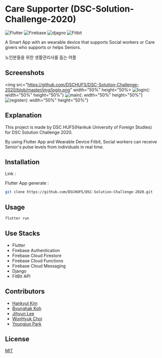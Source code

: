 # Care Supporter (DSC-Solution-Challenge-2020)
![Flutter](https://img.shields.io/badge/Dart-Flutter-blue?logo=Flutter)
![Firebase](https://img.shields.io/badge/with-Firebase-FFCC00?logo=Firebase)
![djagno](https://img.shields.io/badge/Python-Django-003300?logo=Django)
![Fitbit](https://img.shields.io/badge/API-Fitbit-66CCCC?logo=Fitbit)


A Smart App with an wearable device that supports Social workers or Care givers who supports or helps Seniors. 

노인분들을 위한 생활관리사를 돕는 어플

## Screenshots
<img src="https://github.com/DSCHUFS/DSC-Solution-Challenge-2020/blob/master/img/login.png" width="50%" height="50%>
![login](./img/login.png){: width="50%" height="50%"}
![main](./img/main.png){: width="50%" height="50%"}
![register](./img/register.png){: width="50%" height="50%"}

## Explanation
This project is made by DSC HUFS(Hankuk University of Foreign Studies) for DSC Solution Challenge 2020.

By using Flutter App and Wearable Device Fitbit, Social workers can receive Senior's pulse levels from individuals in real time.


## Installation

Link : 

Flutter App generate :

```bash
git clone https://github.com/DSCHUFS/DSC-Solution-Challenge-2020.git
```

## Usage

```bash
flutter run
```

## Use Stacks
- Flutter
- Firebase Authentication
- Firebase Cloud Firestore
- Firebase Cloud Functions
- Firebase Cloud Messaging
- Django
- FitBit API


## Contributors
- [Hankyul Kim](https://github.com/rlagksruf16)
- [Byunghak Koh](https://github.com/bengHak)
- [Jihyun Lee](https://github.com/jihyunle2)
- [WonHyuk Choi](https://github.com/devluce)
- [Youngjun Park](https://github.com/jun108059)


## License
[MIT](https://choosealicense.com/licenses/mit/)
